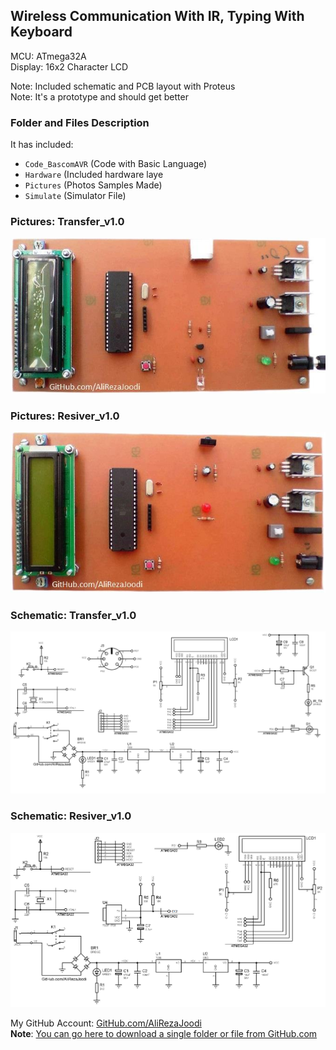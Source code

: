 ## Wireless Communication With IR, Typing With Keyboard

MCU:		ATmega32A  
Display:    	16x2 Character LCD  
    
Note: Included schematic and PCB layout with Proteus  
Note: It's a prototype and should get better 

### Folder and Files Description
It has included:
- `Code_BascomAVR` (Code with Basic Language)
- `Hardware` (Included hardware laye
- `Pictures` (Photos Samples Made)
- `Simulate` (Simulator File)

### Pictures: Transfer_v1.0
![](Pictures/Transfer_v1.0.jpg)

### Pictures: Resiver_v1.0
![](Pictures/Resiver_v1.0.jpg)

### Schematic: Transfer_v1.0
![](Hardware/Transfer_v1.0.png)

### Schematic: Resiver_v1.0
![](Hardware/Resiver_v1.0.png)

My GitHub Account: [GitHub.com/AliRezaJoodi](https://github.com/AliRezaJoodi)  
**Note**: [You can go here to download a single folder or file from GitHub.com](https://minhaskamal.github.io/DownGit/#/home)
